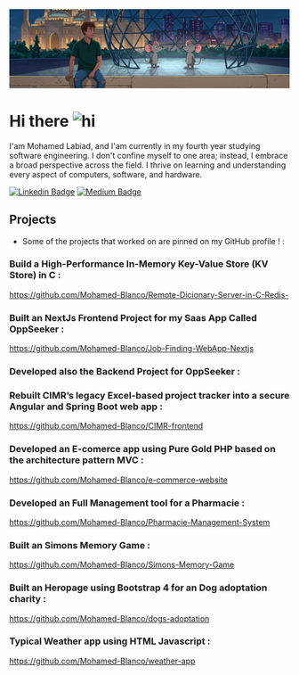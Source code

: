 <div align="center">
  <img  src="https://github.com/Mohamed-Blanco/Mohamed-Blanco/blob/master/wallpaper4.png"  />
</div>





<!-- content -->

# Hi there  <img src="https://user-images.githubusercontent.com/1303154/88677602-1635ba80-d120-11ea-84d8-d263ba5fc3c0.gif" width="24px" alt="hi">

I'am Mohamed Labiad, and I'am currently in my fourth year studying software engineering. I don't confine myself to one area; instead, I embrace a broad perspective across the field. I thrive on learning and understanding every aspect of computers, software, and hardware. 
<!-- <img src="animations/wave.gif" height="30px"> -->

[![Linkedin Badge](https://img.shields.io/badge/Linkedin-Labiad_Mohamed-81391a1a9?style=flat-square&logo=Linkedin&logoColor=white&link=https://www.linkedin.com/in/labiad-mohamed-499b3a1a7/)](https://www.linkedin.com/in/labiad-mohamed-499b3a1a7/)
[![Medium Badge](https://img.shields.io/badge/Medium-@Labiad-mouhamed?style=flat-square&labelColor=000000&logo=Medium&link=https://medium.com/@labiadmo920)](https://medium.com/@labiadmo920)

## Projects 
-  Some of the projects that worked on are pinned on my GitHub profile ! :


### Build a High-Performance In-Memory Key-Value Store (KV Store) in C : 
https://github.com/Mohamed-Blanco/Remote-Dicionary-Server-in-C-Redis-

### Built an NextJs Frontend Project for my Saas App Called OppSeeker : 
https://github.com/Mohamed-Blanco/Job-Finding-WebApp-Nextjs

### Developed also the Backend Project for OppSeeker : 


### Rebuilt CIMR’s legacy Excel-based project tracker into a secure Angular and Spring Boot web app : 
https://github.com/Mohamed-Blanco/CIMR-frontend

### Developed an E-comerce app using Pure Gold PHP based on the architecture pattern MVC :
https://github.com/Mohamed-Blanco/e-commerce-website

### Developed an Full Management tool for a Pharmacie : 
https://github.com/Mohamed-Blanco/Pharmacie-Management-System

### Built an Simons Memory Game : 
https://github.com/Mohamed-Blanco/Simons-Memory-Game

### Built an Heropage using Bootstrap 4 for an Dog adoptation charity : 
https://github.com/Mohamed-Blanco/dogs-adoptation

### Typical Weather app using HTML Javascript : 
https://github.com/Mohamed-Blanco/weather-app

